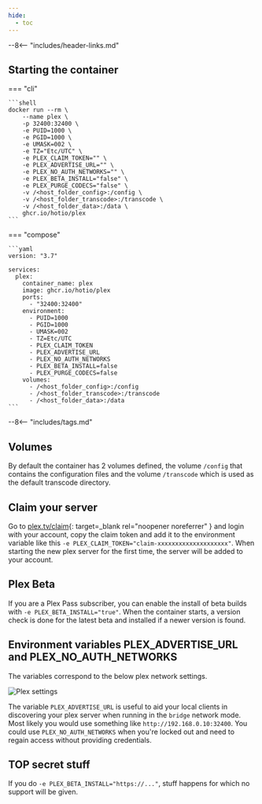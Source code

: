 ```yaml
---
hide:
  - toc
---
```


--8<-- "includes/header-links.md"

## Starting the container

=== "cli"

    ```shell
    docker run --rm \
        --name plex \
        -p 32400:32400 \
        -e PUID=1000 \
        -e PGID=1000 \
        -e UMASK=002 \
        -e TZ="Etc/UTC" \
        -e PLEX_CLAIM_TOKEN="" \
        -e PLEX_ADVERTISE_URL="" \
        -e PLEX_NO_AUTH_NETWORKS="" \
        -e PLEX_BETA_INSTALL="false" \
        -e PLEX_PURGE_CODECS="false" \
        -v /<host_folder_config>:/config \
        -v /<host_folder_transcode>:/transcode \
        -v /<host_folder_data>:/data \
        ghcr.io/hotio/plex
    ```

=== "compose"

    ```yaml
    version: "3.7"

    services:
      plex:
        container_name: plex
        image: ghcr.io/hotio/plex
        ports:
          - "32400:32400"
        environment:
          - PUID=1000
          - PGID=1000
          - UMASK=002
          - TZ=Etc/UTC
          - PLEX_CLAIM_TOKEN
          - PLEX_ADVERTISE_URL
          - PLEX_NO_AUTH_NETWORKS
          - PLEX_BETA_INSTALL=false
          - PLEX_PURGE_CODECS=false
        volumes:
          - /<host_folder_config>:/config
          - /<host_folder_transcode>:/transcode
          - /<host_folder_data>:/data
    ```

--8<-- "includes/tags.md"

## Volumes

By default the container has 2 volumes defined, the volume `/config` that contains the configuration files and the volume `/transcode` which is used as the default transcode directory.

## Claim your server

Go to [plex.tv/claim](https://www.plex.tv/claim){: target=_blank rel="noopener noreferrer" } and login with your account, copy the claim token and add it to the environment variable like this `-e PLEX_CLAIM_TOKEN="claim-xxxxxxxxxxxxxxxxxxxx"`. When starting the new plex server for the first time, the server will be added to your account.

## Plex Beta

If you are a Plex Pass subscriber, you can enable the install of beta builds with `-e PLEX_BETA_INSTALL="true"`. When the container starts, a version check is done for the latest beta and installed if a newer version is found.

## Environment variables PLEX_ADVERTISE_URL and PLEX_NO_AUTH_NETWORKS

The variables correspond to the below plex network settings.

![Plex settings](../img/plex_settings.png "Plex settings")

The variable `PLEX_ADVERTISE_URL` is useful to aid your local clients in discovering your plex server when running in the `bridge` network mode. Most likely you would use something like `http://192.168.0.10:32400`. You could use `PLEX_NO_AUTH_NETWORKS` when you're locked out and need to regain access without providing credentials.

## TOP secret stuff

If you do `-e PLEX_BETA_INSTALL="https://..."`, stuff happens for which no support will be given.

